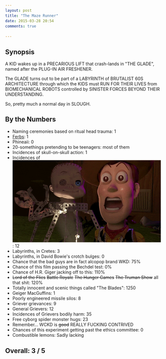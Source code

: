 ```yaml
---
layout: post
title: "The Maze Runner"
date: 2015-03-28 20:54
comments: true

---
```


## Synopsis

A KID wakes up in a PRECARIOUS LIFT that crash-lands in "THE GLADE", named after the PLUG-IN AIR FRESHENER.

The GLADE turns out to be part of a LABYRINTH of BRUTALIST 60S ARCHITECTURE through which the KIDS must RUN FOR THEIR LIVES from BIOMECHANICAL ROBOTS controlled by SINISTER FORCES BEYOND THEIR UNDERSTANDING.

So, pretty much a normal day in SLOUGH.

## By the Numbers

* Naming ceremonies based on ritual head trauma: 1
* [Ferbs](../the-last-legion): 1
* Phineaii: 0
* 20-somethings pretending to be teenagers: most of them
* Incidences of skull-on-skull action: 1
* Incidences of<br/>![Babyface](/filmreviews/babyface.gif): 12
* Labyrinths, in Cretes: 3
* Labyrinths, in David Bowie's crotch bulges: 0
* Chance that the bad guys are in fact alcopop brand WKD: 75%
* Chance of this film passing the Bechdel test: 0%
* Chance of H.R. Giger jacking off to this: 110%
* <strike>Lord of the Flies</strike> <strike>Battle Royale</strike> <strike>The Hunger Games</strike> <strike>The Truman Show</strike> all that shit: 120%
* Totally innocent and scenic things called "The Blades": 1250
* Geiger MacGuffins: 1
* Poorly engineered missile silos: 8
* Griever grievances: 9
* General Grievers: 12
* Incidences of Grievers bodily harm: 35
* Free cyborg spider monster hugs: 23
* Remember... WCKD is <strike>good</strike> REALLY FUCKING CONTRIVED
* Chances of this experiment getting past the ethics committee: 0
* Combustible lemons: Sadly lacking

## Overall: 3 / 5
